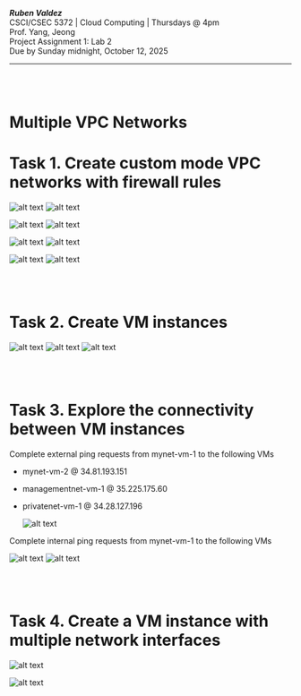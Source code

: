 ***Ruben Valdez*** <br>
CSCI/CSEC 5372 | Cloud Computing | Thursdays @ 4pm<br>
Prof. Yang, Jeong <br>
Project Assignment 1: Lab 2<br>
Due by Sunday midnight, October 12, 2025

---

<br><br>

# Multiple VPC Networks


# Task 1. Create custom mode VPC networks with firewall rules


![alt text](image-1.png)    ![alt text](image.png)


![alt text](image-2.png)    ![alt text](image-3.png)


![alt text](image-4.png)    ![alt text](image-5.png)


![alt text](image-7.png)    ![alt text](image-6.png)


<br><br>

# Task 2. Create VM instances

![alt text](image-9.png)    ![alt text](image-10.png)   ![alt text](image-8.png)


<br><br>

# Task 3. Explore the connectivity between VM instances

Complete external ping requests from mynet-vm-1 to the following VMs

- mynet-vm-2 @ 34.81.193.151

- managementnet-vm-1 @ 35.225.175.60

- privatenet-vm-1 @ 34.28.127.196

    ![alt text](image-11.png)


Complete internal ping requests from mynet-vm-1 to the following VMs


![alt text](image-12.png)   ![alt text](image-13.png)


<br><br>

# Task 4. Create a VM instance with multiple network interfaces

![alt text](image-15.png)

![alt text](image-16.png)

